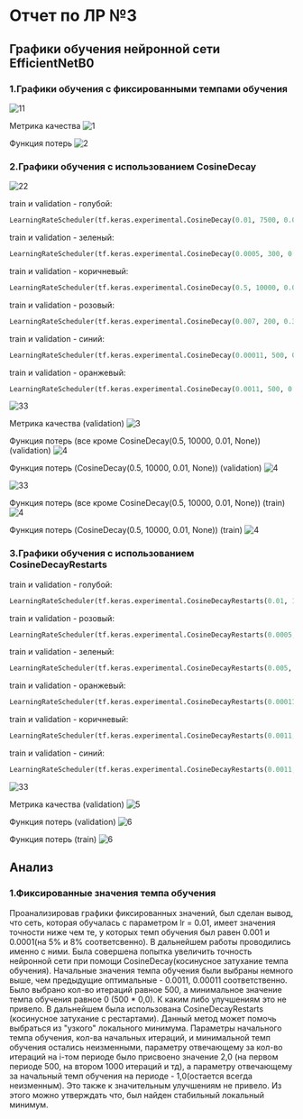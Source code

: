 # Отчет по ЛР №3

## Графики обучения нейронной сети EfficientNetB0
### 1.Графики обучения с фиксированными темпами обучения

![11](https://github.com/k0styamba/CNN-food-101/blob/myoutputLab3/Graphs/Static/legend.png)

Метрика качества
![1](https://github.com/k0styamba/CNN-food-101/blob/myoutputLab3/Graphs/Static/epoch_categorical_accuracy%20-%20static.svg)

Функция потерь
![2](https://github.com/k0styamba/CNN-food-101/blob/myoutputLab3/Graphs/Static/epoch_loss%20-%20static.svg)

### 2.Графики обучения с использованием CosineDecay

![22](https://github.com/k0styamba/CNN-food-101/blob/myoutputLab3/Graphs/CosineDecay/CosineDecay%20-%20train.png)

train и validation - голубой:

```python
LearningRateScheduler(tf.keras.experimental.CosineDecay(0.01, 7500, 0.001, None))
```

train и validation - зеленый:

```python
LearningRateScheduler(tf.keras.experimental.CosineDecay(0.0005, 300, 0.1, None))
```

train и validation - коричневый:

```python
LearningRateScheduler(tf.keras.experimental.CosineDecay(0.5, 10000, 0.01, None))
```

train и validation - розовый:

```python
LearningRateScheduler(tf.keras.experimental.CosineDecay(0.007, 200, 0.3, None))
```

train и validation - синий:
```python
LearningRateScheduler(tf.keras.experimental.CosineDecay(0.00011, 500, 0.0, None))
```

train и validation - оранжевый:

```python
LearningRateScheduler(tf.keras.experimental.CosineDecay(0.0011, 500, 0.0, None))
```

![33](https://github.com/k0styamba/CNN-food-101/blob/myoutputLab3/Graphs/CosineDecay/CosineDecay%20-%20validation.png)

Метрика качества (validation)
![3](https://github.com/k0styamba/CNN-food-101/blob/myoutputLab3/Graphs/CosineDecay/epoch_categorical_accuracy%20CosineDecay%20-%20validation.svg)

Функция потерь (все кроме CosineDecay(0.5, 10000, 0.01, None)) (validation)
![4](https://github.com/k0styamba/CNN-food-101/blob/myoutputLab3/Graphs/CosineDecay/epoch_loss%20CosineDecay%20-%20validation.svg)

Функция потерь (CosineDecay(0.5, 10000, 0.01, None)) (validation)
![4](https://github.com/k0styamba/CNN-food-101/blob/myoutputLab3/Graphs/CosineDecay/epoch_loss%20CosineDecay%20-%20validation%20-%200.5.svg)

![33](https://github.com/k0styamba/CNN-food-101/blob/myoutputLab3/Graphs/CosineDecay/CosineDecay%20-%20train.png)

Функция потерь (все кроме CosineDecay(0.5, 10000, 0.01, None)) (train)
![4](https://github.com/k0styamba/CNN-food-101/blob/myoutputLab3/Graphs/CosineDecay/epoch_loss%20CosineDecay%20-%20train.svg)

Функция потерь (CosineDecay(0.5, 10000, 0.01, None)) (train)
![4](https://github.com/k0styamba/CNN-food-101/blob/myoutputLab3/Graphs/CosineDecay/epoch_loss%20CosineDecay%20-%20train%20-%200.5.svg)

### 3.Графики обучения с использованием CosineDecayRestarts

train и validation - голубой:

```python
LearningRateScheduler(tf.keras.experimental.CosineDecayRestarts(0.01, 1000, 1.0, 0.75, 0.001, None))
```

train и validation - розовый:

```python
LearningRateScheduler(tf.keras.experimental.CosineDecayRestarts(0.0005, 4000, 2.0, 1.0, 0.5, None))
```

train и validation - зеленый:

```python
LearningRateScheduler(tf.keras.experimental.CosineDecayRestarts(0.005, 1000, 1.0, 0.8, 0.1, None))
```

train и validation - оранжевый:

```python
LearningRateScheduler(tf.keras.experimental.CosineDecayRestarts(0.00011, 500, 2.0, 1.0, 0.0, None))
```

train и validation - коричневый:

```python
LearningRateScheduler(tf.keras.experimental.CosineDecayRestarts(0.0011, 500, 0.5, 1.0, 0.0, None))
```

train и validation - синий:

```python
LearningRateScheduler(tf.keras.experimental.CosineDecayRestarts(0.0011, 500, 2.0, 1.0, 0.0, None))
```

![33](https://github.com/k0styamba/CNN-food-101/blob/myoutputLab3/Graphs/CosineDecayRestarts/CosineDecayRestarts%20-%20validation.png)

Метрика качества (validation)
![5](https://github.com/k0styamba/CNN-food-101/blob/myoutputLab3/Graphs/CosineDecayRestarts/epoch_categorical_accuracy%20-%20CosineDecayRestarts%20-%20validation.svg)

Функция потерь (validation)
![6](https://github.com/k0styamba/CNN-food-101/blob/myoutputLab3/Graphs/CosineDecayRestarts/epoch_loss%20-%20CosineDecayRestarts%20-%20validation.svg)

Функция потерь (train)
![6](https://github.com/k0styamba/CNN-food-101/blob/myoutputLab3/Graphs/CosineDecayRestarts/epoch_loss%20-%20CosineDecayRestarts%20-%20train.svg)

## Анализ

### 1.Фиксированные значения темпа обучения
Проанализировав графики фиксированных значений, был сделан вывод, что сеть, которая обучалась с параметром lr = 0.01, имеет значения точности ниже чем те, у которых темп обучения был равен 0.001 и 0.0001(на 5% и 8% соответсвенно). В дальнейшем работы проводились именно с ними. Была совершена попытка увеличить точность нейронной сети при помощи CosineDecay(косинусное затухание темпа обучения). Начальные значения темпа обучения были выбраны немного выше, чем предыдущие оптимальные - 0.0011, 0.00011 соответственно. Было выбрано кол-во итераций равное 500, а минимальное значение темпа обучения равное 0 (500 * 0,0). К каким либо улучшениям это не привело. В дальнейшем была использована CosineDecayRestarts (косинусное затухание с рестартами). Данный метод может помочь выбраться из "узкого" локального минимума. Параметры начального темпа обучения, кол-ва начальных итераций, и минимальной темп обучения остались неизменными, параметру отвечающему за кол-во итераций на i-том периоде было присвоено значение 2,0 (на первом периоде 500, на втором 1000 итераций и тд), а параметру отвечающему за начальный темп обучения на периоде - 1,0(остается всегда неизменным). Это также к значительным улучшениям не привело. Из этого можно утверждать что, был найден стабильный локальный минимум.
